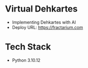 # Virtual Dehkartes
- Implementing Dehkartes with AI
- Deploy URL: https://fractarium.com  

# Tech Stack
- Python 3.10.12